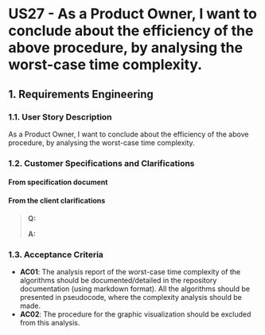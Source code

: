 # US27 - As a Product Owner, I want to conclude about the efficiency of the above procedure, by analysing the worst-case time complexity.

## 1. Requirements Engineering

### 1.1. User Story Description

As a Product Owner, I want to conclude about the efficiency of  the above procedure, by analysing the worst-case time complexity.

### 1.2. Customer Specifications and Clarifications 

#### From specification document

#### From the client clarifications
> **Q:** 
>
> **A:** 

### 1.3. Acceptance Criteria

- **AC01**: The analysis report of the worst-case time complexity of the algorithms should be documented/detailed in the repository documentation (using markdown format). All the algorithms should be presented in pseudocode, where the complexity analysis should be made.
- **AC02**:  The procedure for the graphic visualization should be excluded from this analysis.


